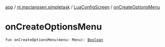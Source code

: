 [app](../../index.md) / [nl.mpcjanssen.simpletask](../index.md) / [LuaConfigScreen](index.md) / [onCreateOptionsMenu](.)

# onCreateOptionsMenu

`fun onCreateOptionsMenu(menu: Menu): `[`Boolean`](https://kotlinlang.org/api/latest/jvm/stdlib/kotlin/-boolean/index.html)